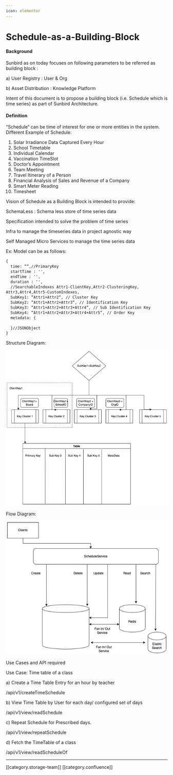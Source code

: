 ```yaml
---
icon: elementor
---
```


# Schedule-as-a-Building-Block

#### Background

Sunbird as on today focuses on following parameters to be referred as building block :

a) User Registry : User & Org

b) Asset Distribution : Knowledge Platform

Intent of this document is to propose a building block (i.e. Schedule which is time series) as part of Sunbird Architecture.

#### Definition

“Schedule“ can be time of interest for one or more entities in the system. Different Example of Schedule:

1. Solar Irradiance Data Captured Every Hour
2. School Timetable
3. Individual Calendar
4. Vaccination TimeSlot
5. Doctor’s Appointment
6. Team Meeting
7. Travel Itinerary of a Person
8. Financial Analysis of Sales and Revenue of a Company
9. Smart Meter Reading
10. Timesheet

Vision of Schedule as a Building Block is intended to provide:

SchemaLess : Schema less store of time series data

Specification intended to solve the problem of time series

Infra to manage the timeseries data in project agnostic way

Self Managed Micro Services to manage the time series data

Ex: Model can be as follows:

```actionscript3
{
  time: ““,//PrimaryKey
  startTime : '',
  endTime : '',
  duration : '',
  //SearchableIndexes Attr1-ClientKey,Attr2-ClusteringKey, Attr3,Attr4,Attr5-CustomIndexes,
  SubKey1: “Attr1+Attr2“, // Cluster Key
  SubKey2: “Attr1+Attr2+Attr3“, // Identification Key 
  SubKey3: “Attr1+Attr2+Attr3+Attr4“, // Sub Identification Key
  SubKey4: “Attr1+Attr2+Attr3+Attr4+Attr5“, // Order Key
  metadata: {
    
  }//JSONObject
} 
```

Structure Diagram:

![](<../../../../.gitbook/assets/Untitled Diagram.drawio (3).png>)

Flow Diagram:

![](<../../../../.gitbook/assets/Untitled Diagram.drawio1.drawio.png>)

Use Cases and API required

Use Case: Time table of a class

a) Create a Time Table Entry for an hour by teacher

/api/v1/createTimeSchedule

b) View Time Table by User for each day/ configured set of days

/api/v1/view/readSchedule

c) Repeat Schedule for Prescribed days.

/api/v1/view/repeatSchedule

d) Fetch the TimeTable of a class

/api/v1/view/readScheduleOf

***

\[\[category.storage-team]] \[\[category.confluence]]
